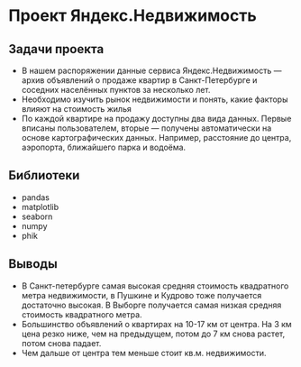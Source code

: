 # Проект Яндекс.Недвижимость
## Задачи проекта
* В нашем распоряжении данные сервиса Яндекс.Недвижимость — архив объявлений о продаже квартир в Санкт-Петербурге и соседних населённых пунктов за несколько лет.
 * Необходимо изучить рынок недвижимости и понять, какие факторы влияют на стоимость жилья
* По каждой квартире на продажу доступны два вида данных. Первые вписаны пользователем, вторые — получены автоматически на основе картографических данных. Например, расстояние до центра, аэропорта, ближайшего парка и водоёма.
## Библиотеки
- pandas
- matplotlib
- seaborn
- numpy
- phik
## Выводы
- В Санкт-петербурге самая высокая средняя стоимость квадратного метра недвижимости, в Пушкине и Кудрово тоже получается достаточно высокая. В Выборге получается самая низкая средняя стоимость 
    квадратного метра.
- Большинство объявлений о квартирах на 10-17 км от центра. На 3 км цена резко ниже, чем на предыдущем, потом до 7 км снова растет, потом снова падает.
- Чем дальше от центра тем меньше стоит кв.м. недвижимости.
